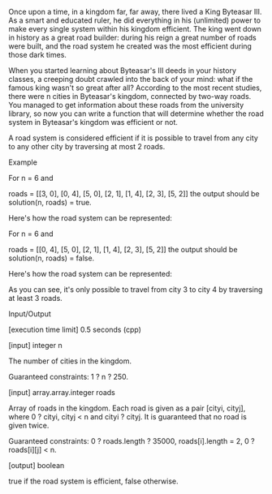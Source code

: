Once upon a time, in a kingdom far, far away, there lived a King Byteasar III. As a smart and educated ruler, he did everything in his (unlimited) power to make every single system within his kingdom efficient. The king went down in history as a great road builder: during his reign a great number of roads were built, and the road system he created was the most efficient during those dark times.

When you started learning about Byteasar's III deeds in your history classes, a creeping doubt crawled into the back of your mind: what if the famous king wasn't so great after all? According to the most recent studies, there were n cities in Byteasar's kingdom, connected by two-way roads. You managed to get information about these roads from the university library, so now you can write a function that will determine whether the road system in Byteasar's kingdom was efficient or not.

A road system is considered efficient if it is possible to travel from any city to any other city by traversing at most 2 roads.

Example

For n = 6 and

roads = [[3, 0], [0, 4], [5, 0], [2, 1],
          [1, 4], [2, 3], [5, 2]]
the output should be
solution(n, roads) = true.

Here's how the road system can be represented:


For n = 6 and

roads = [[0, 4], [5, 0], [2, 1],
          [1, 4], [2, 3], [5, 2]]
the output should be
solution(n, roads) = false.

Here's how the road system can be represented:


As you can see, it's only possible to travel from city 3 to city 4 by traversing at least 3 roads.

Input/Output

[execution time limit] 0.5 seconds (cpp)

[input] integer n

The number of cities in the kingdom.

Guaranteed constraints:
1 ? n ? 250.

[input] array.array.integer roads

Array of roads in the kingdom. Each road is given as a pair [cityi, cityj], where 0 ? cityi, cityj < n and cityi ? cityj. It is guaranteed that no road is given twice.

Guaranteed constraints:
0 ? roads.length ? 35000,
roads[i].length = 2,
0 ? roads[i][j] < n.

[output] boolean

true if the road system is efficient, false otherwise.